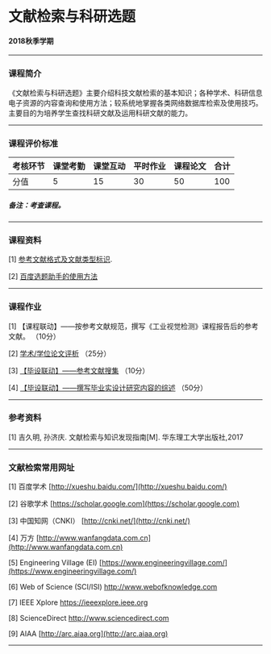 # 文献检索与科研选题

#### 2018秋季学期

---

### 课程简介
《文献检索与科研选题》主要介绍科技文献检索的基本知识；各种学术、科研信息电子资源的内容查询和使用方法；较系统地掌握各类网络数据库检索及使用技巧。主要目的为培养学生查找科研文献及运用科研文献的能力。


---

### 课程评价标准

|考核环节 | 课堂考勤 | 课堂互动 | 平时作业 | 课程论文 |合计|
|---|---|---|---|---|---|
|分值| 5| 15|30|50|100|



##### 备注：考查课程。 

---

### 课程资料

[1] [参考文献格式及文献类型标识](Materials/参考文献的格式.pdf).

[2] [百度选题助手的使用方法](Materials/xuantizhushou.pdf)

---

### 课程作业

[1] 【课程联动】——按参考文献规范，撰写《工业视觉检测》课程报告后的参考文献。 （10分）

[2] [学术/学位论文评析](Homework/Work_2.md)  （25分）

[3] [【毕设联动】——参考文献搜集](Homework/Work_2.md)  （10分）

[4] [【毕设联动】——撰写毕业实设计研究内容的综述](Homework/Final_work.md)  （50分）

---

### 参考资料

[1] 吉久明, 孙济庆. 文献检索与知识发现指南[M]. 华东理工大学出版社,2017

---

### 文献检索常用网址

[1] 百度学术   [http://xueshu.baidu.com/](http://xueshu.baidu.com/)

[2] 谷歌学术 [https://scholar.google.com](https://scholar.google.com)

[3] 中国知网（CNKI） [http://cnki.net/](http://cnki.net/)

[4] 万方 [http://www.wanfangdata.com.cn](http://www.wanfangdata.com.cn)

[5] Engineering Village (EI) [https://www.engineeringvillage.com/](https://www.engineeringvillage.com/)

[6] Web of Science (SCI/ISI) [http://www.webofknowledge.com ](http://www.webofknowledge.com)

[7] IEEE Xplore [https://ieeexplore.ieee.org ](https://ieeexplore.ieee.org)

[8] ScienceDirect [http://www.sciencedirect.com ](http://www.sciencedirect.com)

[9] AIAA [http://arc.aiaa.org](http://arc.aiaa.org) 


---

